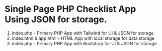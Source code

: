 # Single Page PHP Checklist App Using JSON for storage.

1. index.php - Primary PHP App with Tailwind for UI & JSON for storage
2. index.html & app.html - HTML App with local storage for data storage
3. index.php - Primary PHP App with Bootstrap for UI & JSON for storage
